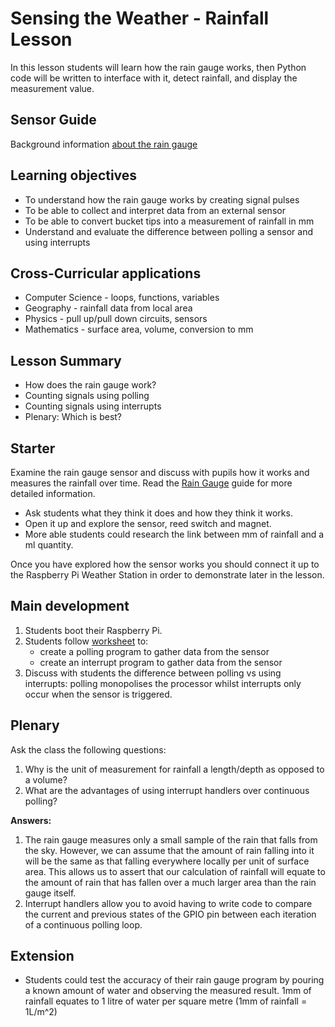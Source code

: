 #  Sensing the Weather - Rainfall Lesson

In this lesson students will learn how the rain gauge works, then Python code will be written to interface with it, detect rainfall, and display the measurement value.

## Sensor Guide

Background information [about the rain gauge](about.md)

## Learning objectives

- To understand how the rain gauge works by creating signal pulses
- To be able to collect and interpret data from an external sensor
- To be able to convert bucket tips into a measurement of rainfall in mm
- Understand and evaluate the difference between polling a sensor and using interrupts

## Cross-Curricular applications

- Computer Science - loops, functions, variables
- Geography - rainfall data from local area
- Physics - pull up/pull down circuits, sensors
- Mathematics - surface area, volume, conversion to mm


## Lesson Summary

- How does the rain gauge work?
- Counting signals using polling
- Counting signals using interrupts
- Plenary: Which is best?

## Starter

Examine the rain gauge sensor and discuss with pupils how it works and measures the rainfall over time. Read the [Rain Gauge](about.md) guide for more detailed information.

- Ask students what they think it does and how they think it works.
- Open it up and explore the sensor, reed switch and magnet.
- More able students could research the link between mm of rainfall and a ml quantity.

Once you have explored how the sensor works you should connect it up to the Raspberry Pi Weather Station in order to demonstrate later in the lesson.

## Main development

1. Students boot their Raspberry Pi. 
2. Students follow [worksheet](worksheet.md) to:
	- create a polling program to gather data from the sensor
	- create an interrupt program to gather data from the sensor
3. Discuss with students the difference between polling vs using interrupts: polling monopolises the processor whilst interrupts only occur when the sensor is triggered.

## Plenary

Ask the class the following questions:

1. Why is the unit of measurement for rainfall a length/depth as opposed to a volume?
1. What are the advantages of using interrupt handlers over continuous polling?

**Answers:**

1. The rain gauge measures only a small sample of the rain that falls from the sky. However, we can assume that the amount of rain falling into it will be the same as that falling everywhere locally per unit of surface area. This allows us to assert that our calculation of rainfall will equate to the amount of rain that has fallen over a much larger area than the rain gauge itself.
1. Interrupt handlers allow you to avoid having to write code to compare the current and previous states of the GPIO pin between each iteration of a continuous polling loop.


## Extension

- Students could test the accuracy of their rain gauge program by pouring a known amount of water and observing the measured result. 1mm of rainfall equates to 1 litre of water per square metre (1mm of rainfall = 1L/m^2)
